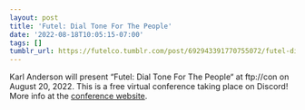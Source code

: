```yaml
---
layout: post
title: 'Futel: Dial Tone For The People'
date: '2022-08-18T10:05:15-07:00'
tags: []
tumblr_url: https://futelco.tumblr.com/post/692943391770755072/futel-dial-tone-for-the-people
---
```

Karl Anderson will present “Futel: Dial Tone For The People“ at ftp://con on August 20, 2022. This is a free virtual conference taking place on Discord! More info at the [conference website](https://www.ftpcon.com).

